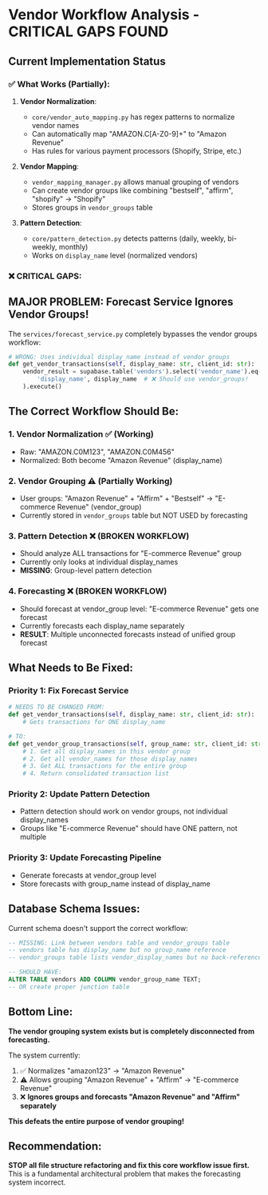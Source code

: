 # Vendor Workflow Analysis - CRITICAL GAPS FOUND

## Current Implementation Status

### ✅ What Works (Partially):

1. **Vendor Normalization**: 
   - `core/vendor_auto_mapping.py` has regex patterns to normalize vendor names
   - Can automatically map "AMAZON.C[A-Z0-9]+" to "Amazon Revenue"
   - Has rules for various payment processors (Shopify, Stripe, etc.)

2. **Vendor Mapping**:
   - `vendor_mapping_manager.py` allows manual grouping of vendors
   - Can create vendor groups like combining "bestself", "affirm", "shopify" → "Shopify"
   - Stores groups in `vendor_groups` table

3. **Pattern Detection**:
   - `core/pattern_detection.py` detects patterns (daily, weekly, bi-weekly, monthly)
   - Works on `display_name` level (normalized vendors)

### ❌ CRITICAL GAPS:

## **MAJOR PROBLEM: Forecast Service Ignores Vendor Groups!**

The `services/forecast_service.py` completely bypasses the vendor groups workflow:

```python
# WRONG: Uses individual display_name instead of vendor groups
def get_vendor_transactions(self, display_name: str, client_id: str):
    vendor_result = supabase.table('vendors').select('vendor_name').eq(
        'display_name', display_name  # ❌ Should use vendor_groups!
    ).execute()
```

## The Correct Workflow Should Be:

### 1. Vendor Normalization ✅ (Working)
- Raw: "AMAZON.C0M123", "AMAZON.C0M456" 
- Normalized: Both become "Amazon Revenue" (display_name)

### 2. Vendor Grouping ⚠️ (Partially Working)
- User groups: "Amazon Revenue" + "Affirm" + "Bestself" → "E-commerce Revenue" (vendor_group)
- Currently stored in `vendor_groups` table but NOT USED by forecasting

### 3. Pattern Detection ❌ (BROKEN WORKFLOW)
- Should analyze ALL transactions for "E-commerce Revenue" group
- Currently only looks at individual display_names
- **MISSING**: Group-level pattern detection

### 4. Forecasting ❌ (BROKEN WORKFLOW)  
- Should forecast at vendor_group level: "E-commerce Revenue" gets one forecast
- Currently forecasts each display_name separately
- **RESULT**: Multiple unconnected forecasts instead of unified group forecast

## What Needs to Be Fixed:

### Priority 1: Fix Forecast Service
```python
# NEEDS TO BE CHANGED FROM:
def get_vendor_transactions(self, display_name: str, client_id: str):
    # Gets transactions for ONE display_name

# TO:
def get_vendor_group_transactions(self, group_name: str, client_id: str):
    # 1. Get all display_names in this vendor group
    # 2. Get all vendor_names for those display_names  
    # 3. Get ALL transactions for the entire group
    # 4. Return consolidated transaction list
```

### Priority 2: Update Pattern Detection
- Pattern detection should work on vendor groups, not individual display_names
- Groups like "E-commerce Revenue" should have ONE pattern, not multiple

### Priority 3: Update Forecasting Pipeline
- Generate forecasts at vendor_group level
- Store forecasts with group_name instead of display_name

## Database Schema Issues:

Current schema doesn't support the correct workflow:

```sql
-- MISSING: Link between vendors table and vendor_groups table
-- vendors table has display_name but no group_name reference
-- vendor_groups table lists vendor_display_names but no back-reference

-- SHOULD HAVE:
ALTER TABLE vendors ADD COLUMN vendor_group_name TEXT;
-- OR create proper junction table
```

## Bottom Line:

**The vendor grouping system exists but is completely disconnected from forecasting.** 

The system currently:
1. ✅ Normalizes "amazon123" → "Amazon Revenue"  
2. ⚠️ Allows grouping "Amazon Revenue" + "Affirm" → "E-commerce Revenue"
3. ❌ **Ignores groups and forecasts "Amazon Revenue" and "Affirm" separately**

**This defeats the entire purpose of vendor grouping!**

## Recommendation:

**STOP all file structure refactoring and fix this core workflow issue first.** This is a fundamental architectural problem that makes the forecasting system incorrect.